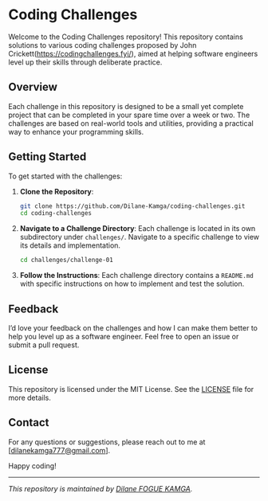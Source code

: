 # Coding Challenges

Welcome to the Coding Challenges repository! This repository contains solutions to various coding challenges proposed by John Crickett(https://codingchallenges.fyi/), aimed at helping software engineers level up their skills through deliberate practice.

## Overview

Each challenge in this repository is designed to be a small yet complete project that can be completed in your spare time over a week or two. The challenges are based on real-world tools and utilities, providing a practical way to enhance your programming skills.


## Getting Started

To get started with the challenges:

1. **Clone the Repository**:
    ```bash
    git clone https://github.com/Dilane-Kamga/coding-challenges.git
    cd coding-challenges
    ```

2. **Navigate to a Challenge Directory**:
   Each challenge is located in its own subdirectory under `challenges/`. Navigate to a specific challenge to view its details and implementation.
    ```bash
    cd challenges/challenge-01
    ```

3. **Follow the Instructions**:
   Each challenge directory contains a `README.md` with specific instructions on how to implement and test the solution.

## Feedback

I’d love your feedback on the challenges and how I can make them better to help you level up as a software engineer. Feel free to open an issue or submit a pull request.

## License

This repository is licensed under the MIT License. See the [LICENSE](LICENSE) file for more details.

## Contact

For any questions or suggestions, please reach out to me at [dilanekamga777@gmail.com].

Happy coding!

---

_This repository is maintained by [Dilane FOGUE KAMGA](https://github.com/Dilane-Kamga)._


